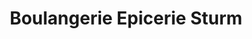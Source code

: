 ---
title: "Boulangerie Epicerie Sturm"
url: /schirmeck/boulangerie-epicerie-sturm/
shop: boulangerie
---